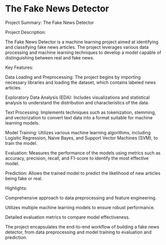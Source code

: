 # The Fake News Detector

Project Summary: The Fake News Detector


Project Description:

The Fake News Detector is a machine learning project aimed at identifying and classifying fake news articles. The project leverages various data processing and machine learning techniques to develop a model capable of distinguishing between real and fake news.


Key Features:

Data Loading and Preprocessing: The project begins by importing necessary libraries and loading the dataset, which contains labeled news articles.

Exploratory Data Analysis (EDA): Includes visualizations and statistical analysis to understand the distribution and characteristics of the data.

Text Processing: Implements techniques such as tokenization, stemming, and vectorization to convert text data into a format suitable for machine learning models.

Model Training: Utilizes various machine learning algorithms, including Logistic Regression, Naive Bayes, and Support Vector Machines (SVM), to train the model.

Evaluation: Measures the performance of the models using metrics such as accuracy, precision, recall, and F1-score to identify the most effective model.

Prediction: Allows the trained model to predict the likelihood of new articles being fake or real.

Highlights:

Comprehensive approach to data preprocessing and feature engineering.

Utilizes multiple machine learning models to ensure robust performance.

Detailed evaluation metrics to compare model effectiveness.

The project encapsulates the end-to-end workflow of building a fake news detector, from data preprocessing and model training to evaluation and prediction.
